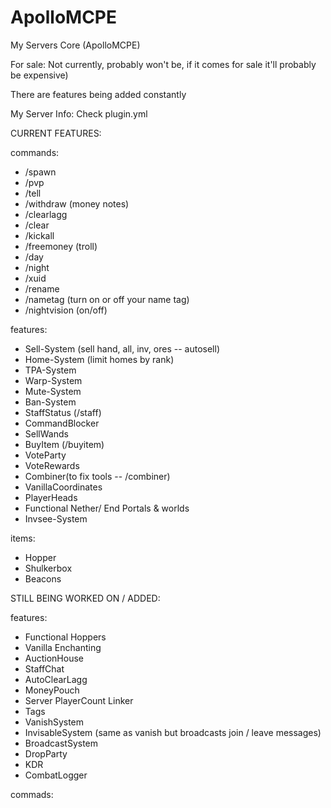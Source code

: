 # ApolloMCPE

My Servers Core (ApolloMCPE)

For sale: Not currently, probably won't be, if it comes for sale it'll probably be expensive)

There are features being added constantly 

My Server Info: Check plugin.yml 

CURRENT FEATURES: 

commands: 
- /spawn 
- /pvp
- /tell
- /withdraw (money notes)
- /clearlagg
- /clear
- /kickall
- /freemoney (troll)
- /day
- /night
- /xuid
- /rename
- /nametag (turn on or off your name tag)
- /nightvision (on/off)

features:

- Sell-System (sell hand, all, inv, ores -- autosell)
- Home-System (limit homes by rank)
- TPA-System
- Warp-System
- Mute-System
- Ban-System
- StaffStatus (/staff)
- CommandBlocker
- SellWands
- BuyItem (/buyitem)
- VoteParty
- VoteRewards
- Combiner(to fix tools -- /combiner)
- VanillaCoordinates
- PlayerHeads
- Functional Nether/ End Portals & worlds
- Invsee-System

items: 

- Hopper
- Shulkerbox
- Beacons

STILL BEING WORKED ON / ADDED: 

features: 
- Functional Hoppers
- Vanilla Enchanting
- AuctionHouse
- StaffChat
- AutoClearLagg
- MoneyPouch
- Server PlayerCount Linker
- Tags
- VanishSystem
- InvisableSystem (same as vanish but broadcasts join / leave messages)
- BroadcastSystem
- DropParty
- KDR
- CombatLogger

commads: 
